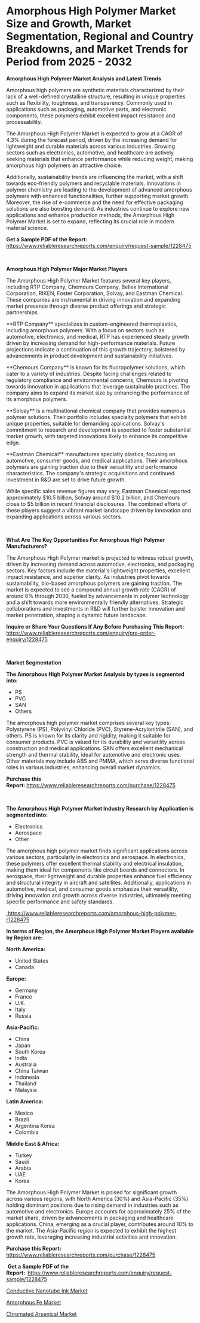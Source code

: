 <p><h1>Amorphous High Polymer Market Size and Growth, Market Segmentation, Regional and Country Breakdowns, and Market Trends for Period from 2025 -  2032</h1></p><p><strong>Amorphous High Polymer Market Analysis and Latest Trends</strong></p>
<p><p>Amorphous high polymers are synthetic materials characterized by their lack of a well-defined crystalline structure, resulting in unique properties such as flexibility, toughness, and transparency. Commonly used in applications such as packaging, automotive parts, and electronic components, these polymers exhibit excellent impact resistance and processability. </p><p>The Amorphous High Polymer Market is expected to grow at a CAGR of 4.3% during the forecast period, driven by the increasing demand for lightweight and durable materials across various industries. Growing sectors such as electronics, automotive, and healthcare are actively seeking materials that enhance performance while reducing weight, making amorphous high polymers an attractive choice. </p><p>Additionally, sustainability trends are influencing the market, with a shift towards eco-friendly polymers and recyclable materials. Innovations in polymer chemistry are leading to the development of advanced amorphous polymers with enhanced functionalities, further supporting market growth. Moreover, the rise of e-commerce and the need for effective packaging solutions are also boosting demand. As industries continue to explore new applications and enhance production methods, the Amorphous High Polymer Market is set to expand, reflecting its crucial role in modern material science.</p></p>
<p><strong>Get a Sample PDF of the Report:&nbsp;</strong> <a href="https://www.reliableresearchreports.com/enquiry/request-sample/1228475?utm_campaign=37&utm_medium=2&utm_source=Github&utm_content=ia&utm_term=02022025&utm_id=amorphous-high-polymer">https://www.reliableresearchreports.com/enquiry/request-sample/1228475</a></p>
<p>&nbsp;</p>
<p><strong>Amorphous High Polymer Major Market Players</strong></p>
<p><p>The Amorphous High Polymer Market features several key players, including RTP Company, Chemours Company, Bellex International Corporation, RIKEN, Foster Corporation, Solvay, and Eastman Chemical. These companies are instrumental in driving innovation and expanding market presence through diverse product offerings and strategic partnerships.</p><p>**RTP Company** specializes in custom-engineered thermoplastics, including amorphous polymers. With a focus on sectors such as automotive, electronics, and medical, RTP has experienced steady growth driven by increasing demand for high-performance materials. Future projections indicate a continuation of this growth trajectory, bolstered by advancements in product development and sustainability initiatives.</p><p>**Chemours Company** is known for its fluoropolymer solutions, which cater to a variety of industries. Despite facing challenges related to regulatory compliance and environmental concerns, Chemours is pivoting towards innovation in applications that leverage sustainable practices. The company aims to expand its market size by enhancing the performance of its amorphous polymers.</p><p>**Solvay** is a multinational chemical company that provides numerous polymer solutions. Their portfolio includes specialty polymers that exhibit unique properties, suitable for demanding applications. Solvay's commitment to research and development is expected to foster substantial market growth, with targeted innovations likely to enhance its competitive edge.</p><p>**Eastman Chemical** manufactures specialty plastics, focusing on automotive, consumer goods, and medical applications. Their amorphous polymers are gaining traction due to their versatility and performance characteristics. The company's strategic acquisitions and continued investment in R&D are set to drive future growth.</p><p>While specific sales revenue figures may vary, Eastman Chemical reported approximately $10.5 billion, Solvay around $10.2 billion, and Chemours close to $5 billion in recent financial disclosures. The combined efforts of these players suggest a vibrant market landscape driven by innovation and expanding applications across various sectors.</p></p>
<p>&nbsp;</p>
<p><strong>What Are The Key Opportunities For Amorphous High Polymer Manufacturers?</strong></p>
<p><p>The Amorphous High Polymer market is projected to witness robust growth, driven by increasing demand across automotive, electronics, and packaging sectors. Key factors include the material's lightweight properties, excellent impact resistance, and superior clarity. As industries pivot towards sustainability, bio-based amorphous polymers are gaining traction. The market is expected to see a compound annual growth rate (CAGR) of around 6% through 2030, fueled by advancements in polymer technology and a shift towards more environmentally friendly alternatives. Strategic collaborations and investments in R&D will further bolster innovation and market penetration, shaping a dynamic future landscape.</p></p>
<p><strong>Inquire or Share Your Questions If Any Before Purchasing This Report:</strong> <a href="https://www.reliableresearchreports.com/enquiry/pre-order-enquiry/1228475?utm_campaign=37&utm_medium=2&utm_source=Github&utm_content=ia&utm_term=02022025&utm_id=amorphous-high-polymer">https://www.reliableresearchreports.com/enquiry/pre-order-enquiry/1228475</a></p>
<p>&nbsp;</p>
<p><strong>Market Segmentation</strong></p>
<p><strong>The Amorphous High Polymer Market Analysis by types is segmented into:</strong></p>
<p><ul><li>PS</li><li>PVC</li><li>SAN</li><li>Others</li></ul></p>
<p><p>The amorphous high polymer market comprises several key types: Polystyrene (PS), Polyvinyl Chloride (PVC), Styrene-Acrylonitrile (SAN), and others. PS is known for its clarity and rigidity, making it suitable for consumer products. PVC is valued for its durability and versatility across construction and medical applications. SAN offers excellent mechanical strength and thermal stability, ideal for automotive and electronic uses. Other materials may include ABS and PMMA, which serve diverse functional roles in various industries, enhancing overall market dynamics.</p></p>
<p><strong>Purchase this Report:&nbsp;</strong><a href="https://www.reliableresearchreports.com/purchase/1228475?utm_campaign=37&utm_medium=2&utm_source=Github&utm_content=ia&utm_term=02022025&utm_id=amorphous-high-polymer">https://www.reliableresearchreports.com/purchase/1228475</a></p>
<p>&nbsp;</p>
<p><strong>The Amorphous High Polymer Market Industry Research by Application is segmented into:</strong></p>
<p><ul><li>Electronics</li><li>Aerospace</li><li>Other</li></ul></p>
<p><p>The amorphous high polymer market finds significant applications across various sectors, particularly in electronics and aerospace. In electronics, these polymers offer excellent thermal stability and electrical insulation, making them ideal for components like circuit boards and connectors. In aerospace, their lightweight and durable properties enhance fuel efficiency and structural integrity in aircraft and satellites. Additionally, applications in automotive, medical, and consumer goods emphasize their versatility, driving innovation and growth across diverse industries, ultimately meeting specific performance and safety standards.</p></p>
<p><a href="https://www.reliableresearchreports.com/amorphous-high-polymer-r1228475?utm_campaign=37&utm_medium=2&utm_source=Github&utm_content=ia&utm_term=02022025&utm_id=amorphous-high-polymer">&nbsp;https://www.reliableresearchreports.com/amorphous-high-polymer-r1228475</a></p>
<p><strong>In terms of Region, the Amorphous High Polymer Market Players available by Region are:</strong></p>
<p>
    <p> <strong> North America: </strong>
        <ul>
            <li>United States</li>
            <li>Canada</li>
        </ul>
        </p> 
    <p> <strong> Europe: </strong>
        <ul>
            <li>Germany</li>
            <li>France</li>
            <li>U.K.</li>
            <li>Italy</li>
            <li>Russia</li>
        </ul>
        </p> 
    <p> <strong> Asia-Pacific: </strong>
        <ul>
            <li>China</li>
            <li>Japan</li>
            <li>South Korea</li>
            <li>India</li>
            <li>Australia</li>
            <li>China Taiwan</li>
            <li>Indonesia</li>
            <li>Thailand</li>
            <li>Malaysia</li>
        </ul>
        </p> 
    <p> <strong> Latin America: </strong>
        <ul>
            <li>Mexico</li>
            <li>Brazil</li>
            <li>Argentina Korea</li>
            <li>Colombia</li>
        </ul>
        </p> 
    <p> <strong> Middle East & Africa: </strong>
        <ul>
            <li>Turkey</li>
            <li>Saudi</li>
            <li>Arabia</li>
            <li>UAE</li>
            <li>Korea</li>
        </ul>
    </p>
    </p>
<p><p>The Amorphous High Polymer Market is poised for significant growth across various regions, with North America (30%) and Asia-Pacific (35%) holding dominant positions due to rising demand in industries such as automotive and electronics. Europe accounts for approximately 25% of the market share, driven by advancements in packaging and healthcare applications. China, emerging as a crucial player, contributes around 10% to the market. The Asia-Pacific region is expected to exhibit the highest growth rate, leveraging increasing industrial activities and innovation.</p></p>
<p><strong>Purchase this Report: </strong><a href="https://www.reliableresearchreports.com/purchase/1228475?utm_campaign=37&utm_medium=2&utm_source=Github&utm_content=ia&utm_term=02022025&utm_id=amorphous-high-polymer">https://www.reliableresearchreports.com/purchase/1228475</a></p>
<p>&nbsp;<strong>Get a Sample PDF of the Report:&nbsp;&nbsp;</strong><a href="https://www.reliableresearchreports.com/enquiry/request-sample/1228475?utm_campaign=37&utm_medium=2&utm_source=Github&utm_content=ia&utm_term=02022025&utm_id=amorphous-high-polymer">https://www.reliableresearchreports.com/enquiry/request-sample/1228475</a></p>
<p><strong></strong></p>
<p><p><a href="https://github.com/scaseiargas/Market-Research-Report-List-1/blob/main/conductive-nanotube-ink-market.md?utm_campaign=37&utm_medium=2&utm_source=Github&utm_content=ia&utm_term=02022025&utm_id=amorphous-high-polymer">Conductive Nanotube Ink Market</a></p><p><a href="https://github.com/wwwkeltoum/Market-Research-Report-List-5/blob/main/amorphous-fe-market.md?utm_campaign=37&utm_medium=2&utm_source=Github&utm_content=ia&utm_term=02022025&utm_id=amorphous-high-polymer">Amorphous Fe Market</a></p><p><a href="https://github.com/ngozudapshi/Market-Research-Report-List-1/blob/main/chromated-arsenical-market.md?utm_campaign=37&utm_medium=2&utm_source=Github&utm_content=ia&utm_term=02022025&utm_id=amorphous-high-polymer">Chromated Arsenical Market</a></p></p>